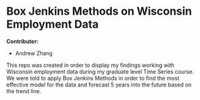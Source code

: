 # Box Jenkins Methods on Wisconsin Employment Data

**Contributer:**
- Andrew Zhang

This repo was created in order to display my findings working with Wisconsin employment data during my graduate level Time Series course. We were told to apply Box Jenkins Methods in order to find the most effective model for the data and forecast 5 years into the future based on the trend line.

